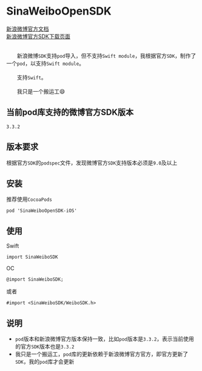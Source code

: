# SinaWeiboOpenSDK
<div>
<a href="https://open.weibo.com/wiki/%E9%A6%96%E9%A1%B5">新浪微博官方文档</a>
</div>
<div>
<a href="https://github.com/sinaweibosdk/weibo_ios_sdk">新浪微博官方SDK下载页面</a>
</div>
<br>


&emsp;&emsp;新浪微博`SDK`支持`pod`导入，但不支持`Swift module`，我根据官方`SDK`，制作了一个`pod`，以支持`Swift module`。<br><br>
&emsp;&emsp;支持`Swift`。<br><br>
&emsp;&emsp;我只是一个搬运工😄

## 当前pod库支持的微博官方SDK版本
```
3.3.2
```

## 版本要求
根据官方`SDK`的`podspec`文件，发现微博官方`SDK`支持版本必须是`9.0`及以上

## 安装
推荐使用`CocoaPods`

```
pod 'SinaWeiboOpenSDK-iOS'
```

## 使用
Swift

```
import SinaWeiboSDK
```

OC

```
@import SinaWeiboSDK;
```

或者

```
#import <SinaWeiboSDK/WeiboSDK.h>
```

## 说明
- `pod`版本和新浪微博官方版本保持一致，比如`pod`版本是`3.3.2`，表示当前使用的官方`SDK`版本也是`3.3.2`
- 我只是一个搬运工，`pod`库的更新依赖于新浪微博官方官方，即官方更新了`SDK`，我的`pod`库才会更新
